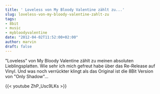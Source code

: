 ```yaml
---
title: ' Loveless von My Bloody Valentine zählt zu...'
slug: loveless-von-my-bloody-valentine-zahlt-zu
tags:
- 8bit
- music
- mybloodyvalentine
date: "2012-04-02T11:52:00+02:00"
author: marvin
draft: false
---
```

"Loveless" von My Bloody Valentine zählt zu meinen absoluten
Lieblingsplatten. Wie sehr ich mich gefreut habe über das Re-Release auf
Vinyl. Und was noch verrückter klingt als das Original ist die 8Bit
Version von "Only Shadow"...

{{< youtube ZhP_Usc9LKs >}}